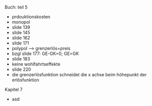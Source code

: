 Buch: teil 5

- prdouktionskosten
- monopol
- slide 139
- slide 145
- slide 162
- slide 171
- polypol --> grenzerlös=preis
- bzgl slide 177: GE-GK=0; GE=GK
- slide 183
- keine wohlfahrtseffekte
- slide 220
- die grenzerlösfunktion schneidet die x achse beim höhepunkt der erlösfunktion

Kapitel 7

- asd
